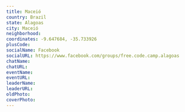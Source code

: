 ```yaml
---
title: Maceió
country: Brazil
state: Alagoas
city: Maceió
neighborhood: 
coordinates: -9.647684, -35.733926
plusCode:
socialName: Facebook
socialURL: https://www.facebook.com/groups/free.code.camp.alagoas
chatName:
chatURL:
eventName:
eventURL:
leaderName:
leaderURL:
oldPhoto: 
coverPhoto:
---
```


